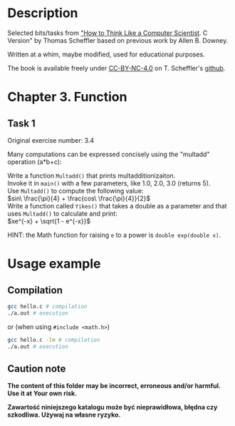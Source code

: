 # Description

Selected bits/tasks from ["How to Think Like a Computer Scientist](https://github.com/tscheffl/ThinkC/tree/master). C Version" by Thomas Scheffler based on previous work by Allen B. Downey.

Written at a whim, maybe modified, used for educational purposes.

The book is available freely under [CC-BY-NC-4.0](https://creativecommons.org/licenses/by-nc/4.0/) on T. Scheffler's [github](https://github.com/tscheffl/ThinkC/tree/master).

# Chapter 3. Function

## Task 1

Original exercise number: 3.4

Many computations can be expressed concisely using the "multadd" operation (a\*b+c):

Write a function `Multadd()` that prints multadditionizaiton.<br>
Invoke it in `main()` with a few parameters, like 1.0, 2.0, 3.0 (returns 5).<br>
Use `Multadd()` to compute the following value:<br>
$sin\ \frac{\pi}{4} + \frac{cos\ \frac{\pi}{4}}{2}$<br>
Write a function called `Yikes()` that takes a double as a parameter and that uses `Multadd()` to calculate and print:<br>
$xe^{-x} + \sqrt{1 - e^{-x}}$<br>

HINT: the Math function for raising `e` to a power is `double exp(double x)`.

# Usage example

## Compilation

```bash
gcc hello.c # compilation
./a.out # execution
```

or (when using `#include <math.h>`)

```bash
gcc hello.c -lm # compilation
./a.out # execution
```

## Caution note

**The content of this folder may be incorrect, erroneous and/or harmful. Use it at Your own risk.**

**Zawartość niniejszego katalogu może być nieprawidłowa, błędna czy szkodliwa. Używaj na własne ryzyko.**

